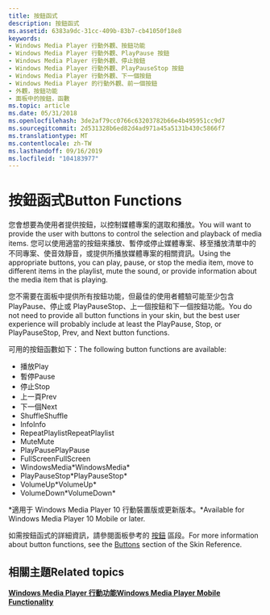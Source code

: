 ```yaml
---
title: 按鈕函式
description: 按鈕函式
ms.assetid: 6383a9dc-31cc-409b-83b7-cb41050f18e8
keywords:
- Windows Media Player 行動外觀、按鈕功能
- Windows Media Player 行動外觀、PlayPause 按鈕
- Windows Media Player 行動外觀、停止按鈕
- Windows Media Player 行動外觀、PlayPauseStop 按鈕
- Windows Media Player 行動外觀、下一個按鈕
- Windows Media Player 的行動外觀、前一個按鈕
- 外觀，按鈕功能
- 面板中的按鈕，函數
ms.topic: article
ms.date: 05/31/2018
ms.openlocfilehash: 3de2af79cc0766c63203782b66e4b495951cc9d7
ms.sourcegitcommit: 2d531328b6ed82d4ad971a45a5131b430c5866f7
ms.translationtype: MT
ms.contentlocale: zh-TW
ms.lasthandoff: 09/16/2019
ms.locfileid: "104183977"
---
```

# <a name="button-functions"></a><span data-ttu-id="fb61d-111">按鈕函式</span><span class="sxs-lookup"><span data-stu-id="fb61d-111">Button Functions</span></span>

<span data-ttu-id="fb61d-112">您會想要為使用者提供按鈕，以控制媒體專案的選取和播放。</span><span class="sxs-lookup"><span data-stu-id="fb61d-112">You will want to provide the user with buttons to control the selection and playback of media items.</span></span> <span data-ttu-id="fb61d-113">您可以使用適當的按鈕來播放、暫停或停止媒體專案、移至播放清單中的不同專案、使音效靜音，或提供所播放媒體專案的相關資訊。</span><span class="sxs-lookup"><span data-stu-id="fb61d-113">Using the appropriate buttons, you can play, pause, or stop the media item, move to different items in the playlist, mute the sound, or provide information about the media item that is playing.</span></span>

<span data-ttu-id="fb61d-114">您不需要在面板中提供所有按鈕功能，但最佳的使用者體驗可能至少包含 PlayPause、停止或 PlayPauseStop、上一個按鈕和下一個按鈕功能。</span><span class="sxs-lookup"><span data-stu-id="fb61d-114">You do not need to provide all button functions in your skin, but the best user experience will probably include at least the PlayPause, Stop, or PlayPauseStop, Prev, and Next button functions.</span></span>

<span data-ttu-id="fb61d-115">可用的按鈕函數如下：</span><span class="sxs-lookup"><span data-stu-id="fb61d-115">The following button functions are available:</span></span>

-   <span data-ttu-id="fb61d-116">播放</span><span class="sxs-lookup"><span data-stu-id="fb61d-116">Play</span></span>
-   <span data-ttu-id="fb61d-117">暫停</span><span class="sxs-lookup"><span data-stu-id="fb61d-117">Pause</span></span>
-   <span data-ttu-id="fb61d-118">停止</span><span class="sxs-lookup"><span data-stu-id="fb61d-118">Stop</span></span>
-   <span data-ttu-id="fb61d-119">上一頁</span><span class="sxs-lookup"><span data-stu-id="fb61d-119">Prev</span></span>
-   <span data-ttu-id="fb61d-120">下一個</span><span class="sxs-lookup"><span data-stu-id="fb61d-120">Next</span></span>
-   <span data-ttu-id="fb61d-121">Shuffle</span><span class="sxs-lookup"><span data-stu-id="fb61d-121">Shuffle</span></span>
-   <span data-ttu-id="fb61d-122">Info</span><span class="sxs-lookup"><span data-stu-id="fb61d-122">Info</span></span>
-   <span data-ttu-id="fb61d-123">RepeatPlaylist</span><span class="sxs-lookup"><span data-stu-id="fb61d-123">RepeatPlaylist</span></span>
-   <span data-ttu-id="fb61d-124">Mute</span><span class="sxs-lookup"><span data-stu-id="fb61d-124">Mute</span></span>
-   <span data-ttu-id="fb61d-125">PlayPause</span><span class="sxs-lookup"><span data-stu-id="fb61d-125">PlayPause</span></span>
-   <span data-ttu-id="fb61d-126">FullScreen</span><span class="sxs-lookup"><span data-stu-id="fb61d-126">FullScreen</span></span>
-   <span data-ttu-id="fb61d-127">WindowsMedia\*</span><span class="sxs-lookup"><span data-stu-id="fb61d-127">WindowsMedia\*</span></span>
-   <span data-ttu-id="fb61d-128">PlayPauseStop\*</span><span class="sxs-lookup"><span data-stu-id="fb61d-128">PlayPauseStop\*</span></span>
-   <span data-ttu-id="fb61d-129">VolumeUp\*</span><span class="sxs-lookup"><span data-stu-id="fb61d-129">VolumeUp\*</span></span>
-   <span data-ttu-id="fb61d-130">VolumeDown\*</span><span class="sxs-lookup"><span data-stu-id="fb61d-130">VolumeDown\*</span></span>

<span data-ttu-id="fb61d-131">\*適用于 Windows Media Player 10 行動裝置版或更新版本。</span><span class="sxs-lookup"><span data-stu-id="fb61d-131">\*Available for Windows Media Player 10 Mobile or later.</span></span>

<span data-ttu-id="fb61d-132">如需按鈕函式的詳細資訊，請參閱面板參考的 [按鈕](buttons.md) 區段。</span><span class="sxs-lookup"><span data-stu-id="fb61d-132">For more information about button functions, see the [Buttons](buttons.md) section of the Skin Reference.</span></span>

## <a name="related-topics"></a><span data-ttu-id="fb61d-133">相關主題</span><span class="sxs-lookup"><span data-stu-id="fb61d-133">Related topics</span></span>

<dl> <dt>

[<span data-ttu-id="fb61d-134">**Windows Media Player 行動功能**</span><span class="sxs-lookup"><span data-stu-id="fb61d-134">**Windows Media Player Mobile Functionality**</span></span>](windows-media-player-mobile-functionality.md)
</dt> </dl>

 

 




